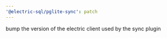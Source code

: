 ```yaml
---
'@electric-sql/pglite-sync': patch
---
```


bump the version of the electric client used by the sync plugin
